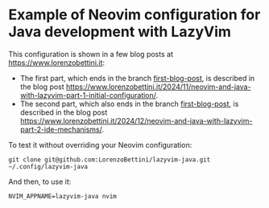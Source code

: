 # Example of Neovim configuration for Java development with LazyVim

This configuration is shown in a few blog posts at <https://www.lorenzobettini.it>:

* The first part, which ends in the branch [first-blog-post](https://github.com/LorenzoBettini/lazyvim-java/tree/first-blog-post), is described in the blog post <https://www.lorenzobettini.it/2024/11/neovim-and-java-with-lazyvim-part-1-initial-configuration/>.
* The second part, which also ends in the branch [first-blog-post](https://github.com/LorenzoBettini/lazyvim-java/tree/first-blog-post), is described in the blog post <https://www.lorenzobettini.it/2024/12/neovim-and-java-with-lazyvim-part-2-ide-mechanisms/>.

To test it without overriding your Neovim configuration:

```shell
git clone git@github.com:LorenzoBettini/lazyvim-java.git ~/.config/lazyvim-java
```

And then, to use it:

```shell
NVIM_APPNAME=lazyvim-java nvim
```
